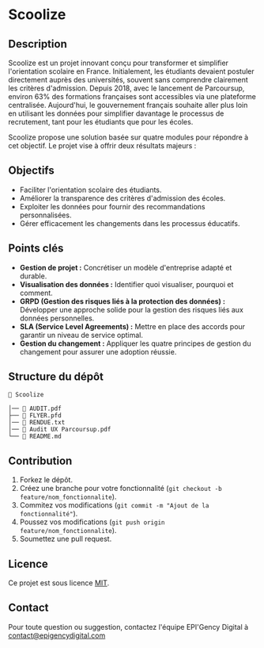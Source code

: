 # Scoolize

## Description

Scoolize est un projet innovant conçu pour transformer et simplifier l'orientation scolaire en France. Initialement, les étudiants devaient postuler directement auprès des universités, souvent sans comprendre clairement les critères d'admission. Depuis 2018, avec le lancement de Parcoursup, environ 63% des formations françaises sont accessibles via une plateforme centralisée. Aujourd'hui, le gouvernement français souhaite aller plus loin en utilisant les données pour simplifier davantage le processus de recrutement, tant pour les étudiants que pour les écoles.

Scoolize propose une solution basée sur quatre modules pour répondre à cet objectif. Le projet vise à offrir deux résultats majeurs :


## Objectifs

- Faciliter l'orientation scolaire des étudiants.
- Améliorer la transparence des critères d'admission des écoles.
- Exploiter les données pour fournir des recommandations personnalisées.
- Gérer efficacement les changements dans les processus éducatifs.


## Points clés

- **Gestion de projet :** Concrétiser un modèle d'entreprise adapté et durable.
- **Visualisation des données :** Identifier quoi visualiser, pourquoi et comment.
- **GRPD (Gestion des risques liés à la protection des données) :** Développer une approche solide pour la gestion des risques liés aux données personnelles.
- **SLA (Service Level Agreements) :** Mettre en place des accords pour garantir un niveau de service optimal.
- **Gestion du changement :** Appliquer les quatre principes de gestion du changement pour assurer une adoption réussie.



## Structure du dépôt

```
📂 Scoolize

│── 📄 AUDIT.pdf
├── 📄 FLYER.pfd
│── 📄 RENDUE.txt
│── 📄 Audit UX Parcoursup.pdf
└── 📄 README.md
```

## Contribution

1. Forkez le dépôt.
2. Créez une branche pour votre fonctionnalité (`git checkout -b feature/nom_fonctionnalite`).
3. Commitez vos modifications (`git commit -m "Ajout de la fonctionnalité"`).
4. Poussez vos modifications (`git push origin feature/nom_fonctionnalite`).
5. Soumettez une pull request.

## Licence

Ce projet est sous licence [MIT](LICENSE).

## Contact

Pour toute question ou suggestion, contactez l'équipe EPI'Gency Digital à [contact@epigencydigital.com](mehmet.alkaya@epitech.digital)
